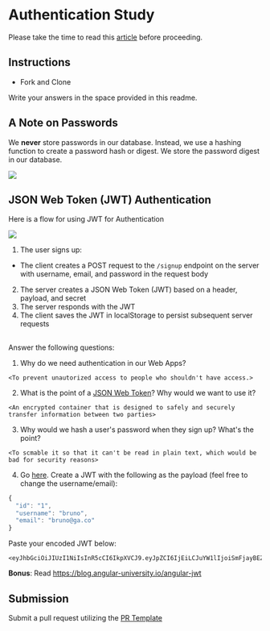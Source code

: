 # Authentication Study

Please take the time to read this [article](https://medium.com/ag-grid/a-plain-english-introduction-to-json-web-tokens-jwt-what-it-is-and-what-it-isnt-8076ca679843) before proceeding.

## Instructions

- Fork and Clone

Write your answers in the space provided in this readme.

## A Note on Passwords

We **never** store passwords in our database. Instead, we use a hashing function to create a password hash or digest. We store the password digest in our database.

![](password_digest.jpeg)

## JSON Web Token (JWT) Authentication

Here is a flow for using JWT for Authentication

![](jwt.jpeg)

1. The user signs up:

- The client creates a POST request to the `/signup` endpoint on the server with username, email, and password in the request body

2. The server creates a JSON Web Token (JWT) based on a header, payload, and secret
3. The server responds with the JWT
4. The client saves the JWT in localStorage to persist subsequent server requests

##

Answer the following questions:

1. Why do we need authentication in our Web Apps?

```
<To prevent unautorized access to people who shouldn't have access.>
```

2. What is the point of a [JSON Web Token](https://jwt.io/introduction)? Why would we want to use it?

```
<An encrypted container that is designed to safely and securely transfer information between two parties>
```

3. Why would we hash a user's password when they sign up? What's the point?

```
<To scmable it so that it can't be read in plain text, which would be bad for security reasons>
```

4. Go [here](https://jwt.io). Create a JWT with the following as the payload (feel free to change the username/email):

```js
{
  "id": "1",
  "username": "bruno",
  "email": "bruno@ga.co"
}
```

Paste your encoded JWT below:

```
<eyJhbGciOiJIUzI1NiIsInR5cCI6IkpXVCJ9.eyJpZCI6IjEiLCJuYW1lIjoiSmFjayBEZWVyIiwiZW1haWwiOiJub3Rqb2huZG9lQGVtYWlsLmNvbSJ9.vgWc216oPAqfXCPCHe6s_KBSDZ_5sDl2wU2PCImyo3Y>
```

**Bonus**: Read https://blog.angular-university.io/angular-jwt

## Submission

Submit a pull request utilizing the [PR Template](https://github.com/SEI-R-2-22/template_pull_request)
